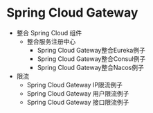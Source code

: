 
# Spring Cloud Gateway
* 整合 Spring Cloud 组件
  * 整合服务注册中心
    * Spring Cloud Gateway整合Eureka例子
    * Spring Cloud Gateway整合Consul例子
    * Spring Cloud Gateway整合Nacos例子  
* 限流
  * Spring Cloud Gateway IP限流例子
  * Spring Cloud Gateway 用户限流例子
  * Spring Cloud Gateway 接口限流例子
